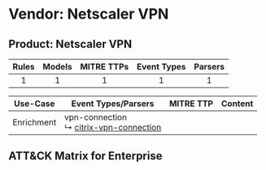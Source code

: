 Vendor: Netscaler VPN
=====================
Product: Netscaler VPN
----------------------
| Rules | Models | MITRE TTPs | Event Types | Parsers |
|:-----:|:------:|:----------:|:-----------:|:-------:|
|   1   |   1    |     1      |      1      |    1    |

|  Use-Case  | Event Types/Parsers                                                                               | MITRE TTP | Content                                                        |
|:----------:| ------------------------------------------------------------------------------------------------- | --------- | -------------------------------------------------------------- |
| Enrichment |  vpn-connection<br> ↳ [citrix-vpn-connection](Parsers/parserContent_citrix-vpn-connection.md)<br> |           | [](Rules_Models/r_m_netscaler_vpn_netscaler_vpn_Enrichment.md) |

ATT&CK Matrix for Enterprise
----------------------------
